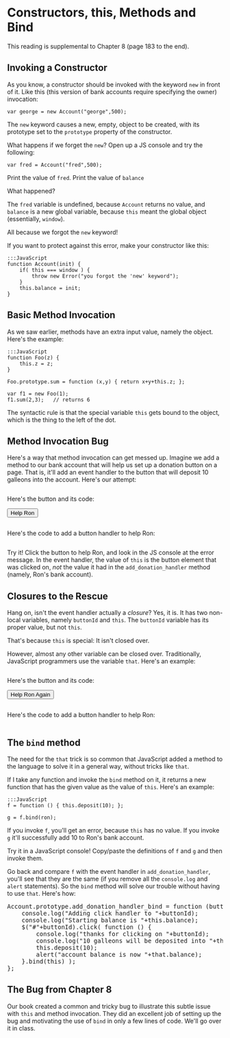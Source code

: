 # Constructors, this, Methods and Bind

This reading is supplemental to Chapter 8 (page 183 to the end).

<script src="bank-account-with-owner.js"></script>

## Invoking a Constructor

As you know, a constructor should be invoked with the keyword `new` in
front of it. Like this (this version of bank accounts require specifying
the owner) invocation:

```
var george = new Account("george",500);
```

The `new` keyword causes a new, empty, object to be created, with
its prototype set to the `prototype` property of the constructor. 

What happens if we forget the `new`?  Open up a JS console and try the
following:

```
var fred = Account("fred",500);
```

Print the value of `fred`. Print the value of `balance`

What happened?

The `fred` variable is undefined, because `Account` returns no value, and
`balance` is a new global variable, because `this` meant the global object
(essentially, `window`).

All because we forgot the `new` keyword!

If you want to protect against this error, make your constructor like
this:

```
:::JavaScript
function Account(init) {
    if( this === window ) {
        throw new Error("you forgot the 'new' keyword");
    }
    this.balance = init;
}
```

## Basic Method Invocation

As we saw earlier, methods have an extra input value, namely the
object. Here's the example:

```
:::JavaScript
function Foo(z) {
    this.z = z;
}

Foo.prototype.sum = function (x,y) { return x+y+this.z; };

var f1 = new Foo(1);
f1.sum(2,3);   // returns 6
```

The syntactic rule is that the special variable `this` gets bound to the
object, which is the thing to the left of the dot.

## Method Invocation Bug

Here's a way that method invocation can get messed up. Imagine we add a
method to our bank account that will help us set up a donation button on a
page. That is, it'll add an event handler to the button that will deposit
10 galleons into the account. Here's our attempt:

<script id="script_adh">
Account.prototype.add_donation_handler = function (buttonId) {
    console.log("Adding click handler to "+buttonId);
    console.log("Starting balance is "+this.balance);
    $("#"+buttonId).click( function () {
        console.log("thanks for clicking on "+buttonId);
        console.log("10 galleons will be deposited into "+this);
        this.deposit(10);
        alert("account balance is now "+this.balance);
    } );
};
</script>

<div class="codehilite"><pre id="pre_adh"></pre></div>

Here's the button and its code:

<div id="div_button"><button id="help_ron">Help Ron</button></div>
<div class="codehilite"><pre id="pre_button"></pre></div>

<script id="script_ron">
ron.add_donation_handler('help_ron');
</script>

Here's the code to add a button handler to help Ron:

<div class="codehilite"><pre id="pre_ron"></pre></div>

<script>
$("#pre_adh").text($("#script_adh").text())
$("#pre_button").text($("#div_button").html())
$("#pre_ron").text($("#script_ron").text())
</script>


Try it! Click the button to help Ron, and look in the JS console at the
error message. In the event handler, the value of `this` is the button
element that was clicked on, *not* the value it had in the
`add_donation_handler` method (namely, Ron's bank account).

## Closures to the Rescue

Hang on, isn't the event handler actually a *closure*? Yes, it is. It has
two non-local variables, namely `buttonId` and `this`.  The `buttonId`
variable has its proper value, but not `this`.

That's because `this` is special: It isn't closed over.

However, almost any other variable can be closed over. Traditionally,
JavaScript programmers use the variable `that`. Here's an example:

<script id="script_adh2">
Account.prototype.add_donation_handler_that = function (buttonId) {
    console.log("Adding click handler to "+buttonId);
    console.log("Starting balance is "+this.balance);
    var that = this;
    $("#"+buttonId).click( function () {
        console.log("thanks for clicking on "+buttonId);
        console.log("10 galleons will be deposited into "+that);
        that.deposit(10);
        alert("account balance is now "+that.balance);
    } );
};
</script>

<div class="codehilite"><pre id="pre_adh2"></pre></div>

Here's the button and its code:

<div id="div_button2"><button id="help_ron2">Help Ron Again</button></div>
<div class="codehilite"><pre id="pre_button2"></pre></div>

<script id="script_ron2">
ron.add_donation_handler_that('help_ron2');
</script>

Here's the code to add a button handler to help Ron:

<div class="codehilite"><pre id="pre_ron2"></pre></div>

<script>
$("#pre_adh2").text($("#script_adh2").text())
$("#pre_button2").text($("#div_button2").html())
$("#pre_ron2").text($("#script_ron2").text())
</script>

## The `bind` method

The need for the `that` trick is so common that JavaScript added a method
to the language to solve it in a general way, without tricks like `that`.

If I take any function and invoke the `bind` method on it, it returns a
new function that has the given value as the value of `this`.  Here's an
example:

```
:::JavaScript
f = function () { this.deposit(10); };

g = f.bind(ron);
```

If you invoke `f`, you'll get an error, because `this` has no value. If
you invoke `g` it'll successfully add 10 to Ron's bank account.

Try it in a JavaScript console! Copy/paste the definitions of `f` and `g`
and then invoke them.

Go back and compare `f` with the event handler in `add_donation_handler`,
you'll see that they are the same (if you remove all the `console.log` and
`alert` statements).  So the `bind` method will solve our trouble without
having to use `that`. Here's how:

<div class="codehilite">
<pre>
Account.prototype.add_donation_handler_bind = function (buttonId) {
    console.log("Adding click handler to "+buttonId);
    console.log("Starting balance is "+this.balance);
    $("#"+buttonId).click( function () {
        console.log("thanks for clicking on "+buttonId);
        console.log("10 galleons will be deposited into "+this);
        this.deposit(10);
        alert("account balance is now "+that.balance);
    }.bind(this) );
};
</pre></div>

## The Bug from Chapter 8

Our book created a common and tricky bug to illustrate this subtle issue
with `this` and method invocation. They did an excellent job of setting up
the bug and motivating the use of `bind` in only a few lines of code.
We'll go over it in class.

